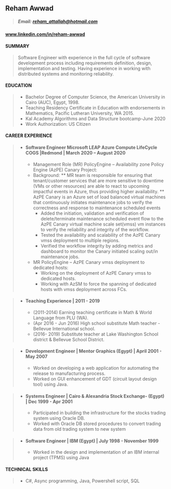 ## Reham Awwad
 
> ##### Email: reham_attallah@hotmail.com
#### www.linkedin.com/in/reham-awwad
#### SUMMARY
>   Software Engineer with experience in the full cycle of software development process including requirements
>   definition, design, implementation and testing. Having experience in working with distributed systems and
>   monitoring reliability.
#### EDUCATION
>  * Bachelor Degree of Computer Science, the American University in Cairo (AUC), Egypt, 1998.
>  * Teaching Residency Certificate in Education with endorsements in Mathematics, Pacific Lutheran
University, WA 2015.
>  * Kal Academy Algorithms and Data Structure bootcamp-June 2020  
>  * Work Authorization: US Citizen
#### CAREER EXPERIENCE
> * #### Software Engineer Microsoft LEAP Azure Compute LifeCycle COGS |Redmond | March 2020 – August 2020
>   * Management Role (MR) PolicyEngine – Availability zone Policy Engine (AzPE) Canary Project:
>   * Background:
>   ** MR team is responsible for ensuring that tenant/customer services that are more sensitive to downtime (VMs or other resources) 
    are able to react to upcoming impactful events in Azure, thus providing higher availability.
>   ** AzPE Canary is an Azure set of load balanced virtual machines that continuously initiates maintenance jobs to verify the correctness and response 
    to maintenance scheduled events 
>     * Added the initiation, validation and verification of delete/terminate maintenance scheduled event
>       flow to the AzPE Canary virtual machine scale set(vmss) vm instances to verify the reliability and
        integrity of the workflow.
>     * Tested the availability and scalability of the AzPE Canary vmss deployment to multiple regions.
>     * Verified the workflow integrity by adding metrics and dashboard to monitor the Canary initiated
>       scaling out/in maintenance jobs.
>   * MR PolicyEngine – AzPE Canary vmss deployment to dedicated hosts:
>     * Working on the deployment of AzPE Canary vmss to dedicated hosts.
>     * Working with AzSM to force the spanning of dedicated hosts with vmss deployment across FCs.

> * #### Teaching Experience | 2011 - 2019
>     * (2011-2014) Earning teaching certificate in Math & World Language from PLU (WA).
>     * (Apr 2016 - Jun 2016) High school substitute Math teacher - Bellevue International school.
>     * (2016- 2019) Substitute teacher at Lake Washington School district & Bellevue School District.

> * #### Development Engineer | Mentor Graphics (Egypt) | April 2001 - May 2007
>     * Worked on developing a web application for automating the release to manufacturing process.
>     * Worked on GUI enhancement of GDT (circuit layout design tool) using Java.

> * #### Systems Engineer | Cairo & Alexandria Stock Exchange- (Egypt) | Dec 1999 - Apr 2001
>     * Participated in building the infrastructure for the stocks trading system using Oracle DB.
>     * Worked with Oracle DB stored procedures to convert trading data from old trading system to new system 

> * #### Software Engineer | IBM (Egypt) | July 1998 - November 1999
>     * Worked in the design and implementation of an IBM internal project (TPMS) using Java

#### TECHNICAL SKILLS
  >    *  C#, Async programming, Java, Powershell script, SQL
 
